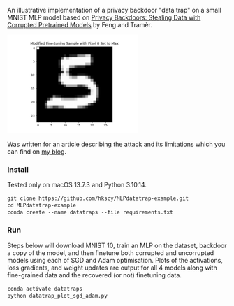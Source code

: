 An illustrative implementation of a privacy backdoor "data trap" on a small MNIST MLP model based on [Privacy Backdoors: Stealing Data with Corrupted Pretrained Models](https://arxiv.org/abs/2404.00473) by Feng and Tramèr.

<img src="example_plots/mod_mnist.png" alt="MNIST 10 example with modified pixel to test data trapping." width=300px><br>

Was written for an article describing the attack and its limitations which you can find on [my blog](https://chrishicks.io/blog/2025/llm-backdoors/).

### Install
Tested only on macOS 13.7.3 and Python 3.10.14. 
```
git clone https://github.com/hkscy/MLPdatatrap-example.git
cd MLPdatatrap-example
conda create --name datatraps --file requirements.txt
```

### Run
Steps below will download MNIST 10, train an MLP on the dataset, backdoor a copy of the model, and then finetune both corrupted and uncorrupted models using each of SGD and Adam optimisation. Plots of the activations, loss gradients, and weight updates are output for all 4 models along with fine-grained data and the recovered (or not) finetuning data.
```
conda activate datatraps
python datatrap_plot_sgd_adam.py
```
